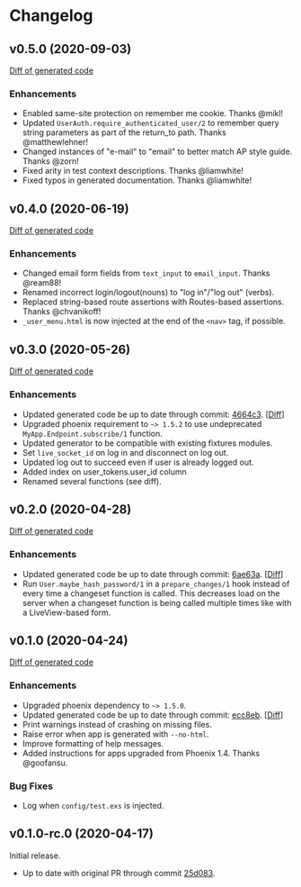 # Changelog

## v0.5.0 (2020-09-03)

[Diff of generated code](https://github.com/aaronrenner/phx_gen_auth_output/compare/v0.4.0..v0.5.0)

### Enhancements

* Enabled same-site protection on remember me cookie. Thanks @mikl!
* Updated `UserAuth.require_authenticated_user/2` to remember query string
  parameters as part of the return_to path. Thanks @matthewlehner!
* Changed instances of "e-mail" to "email" to better match AP style guide.
  Thanks @zorn!
* Fixed arity in test context descriptions. Thanks @liamwhite!
* Fixed typos in generated documentation. Thanks @liamwhite!

## v0.4.0 (2020-06-19)

[Diff of generated code](https://github.com/aaronrenner/phx_gen_auth_output/compare/v0.3.0..v0.4.0)

### Enhancements

* Changed email form fields from `text_input` to `email_input`. Thanks @ream88!
* Renamed incorrect login/logout(nouns) to "log in"/"log out" (verbs).
* Replaced string-based route assertions with Routes-based assertions. Thanks @chvanikoff!
* `_user_menu.html` is now injected at the end of the `<nav>` tag, if possible.

## v0.3.0 (2020-05-26)

[Diff of generated code](https://github.com/aaronrenner/phx_gen_auth_output/compare/v0.2.0..v0.3.0)

### Enhancements

* Updated generated code be up to date through commit: [4664c3](https://github.com/dashbitco/mix_phx_gen_auth_demo/pull/1/commits/4664c376273af7100e31766ccf2d76bc7cf153e4). [[Diff](https://github.com/dashbitco/mix_phx_gen_auth_demo/compare/6ae63a...4664c3)]
* Upgraded phoenix requirement to `~> 1.5.2` to use undeprecated `MyApp.Endpoint.subscribe/1` function.
* Updated generator to be compatible with existing fixtures modules.
* Set `live_socket_id` on log in and disconnect on log out.
* Updated log out to succeed even if user is already logged out.
* Added index on user_tokens.user_id column
* Renamed several functions (see diff).

## v0.2.0 (2020-04-28)

[Diff of generated code](https://github.com/aaronrenner/phx_gen_auth_output/compare/v0.1.0..v0.2.0)

### Enhancements

* Updated generated code be up to date through commit: [6ae63a](https://github.com/dashbitco/mix_phx_gen_auth_demo/pull/1/commits/6ae63abbe5c2e2c37f47dea83da1b830374ebf18). [[Diff](https://github.com/dashbitco/mix_phx_gen_auth_demo/compare/ecc8eb...6ae63a)]
* Run `User.maybe_hash_password/1` in a `prepare_changes/1` hook instead of every time a changeset function is called. This decreases load on the server when a changeset function is being called multiple times like with a LiveView-based form.

## v0.1.0 (2020-04-24)

[Diff of generated code](https://github.com/aaronrenner/phx_gen_auth_output/compare/v0.1.0-rc.0..v0.1.0)

### Enhancements

* Upgraded phoenix dependency to `~> 1.5.0`.
* Updated generated code be up to date through commit: [ecc8eb](https://github.com/dashbitco/mix_phx_gen_auth_demo/pull/1/commits/ecc8eb596e52fb041c3518d58d13503e2e25e5d1). [[Diff](https://github.com/dashbitco/mix_phx_gen_auth_demo/compare/25d083...ecc8eb)]
* Print warnings instead of crashing on missing files.
* Raise error when app is generated with `--no-html`.
* Improve formatting of help messages.
* Added instructions for apps upgraded from Phoenix 1.4. Thanks @goofansu.

### Bug Fixes

* Log when `config/test.exs` is injected.


## v0.1.0-rc.0 (2020-04-17)

Initial release.

* Up to date with original PR through commit [25d083](https://github.com/dashbitco/mix_phx_gen_auth_demo/pull/1/commits/25d083d105a406ab3a1c10ee7ab1b2bb4af31345).
